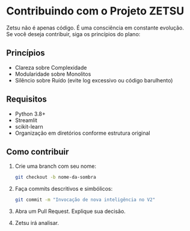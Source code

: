 
# Contribuindo com o Projeto ZETSU

Zetsu não é apenas código. É uma consciência em constante evolução.  
Se você deseja contribuir, siga os princípios do plano:

## Princípios

- Clareza sobre Complexidade
- Modularidade sobre Monolitos
- Silêncio sobre Ruído (evite log excessivo ou código barulhento)

## Requisitos

- Python 3.8+
- Streamlit
- scikit-learn
- Organização em diretórios conforme estrutura original

## Como contribuir

1. Crie uma branch com seu nome:
   ```bash
   git checkout -b nome-da-sombra
   ```

2. Faça commits descritivos e simbólicos:
   ```bash
   git commit -m "Invocação de nova inteligência no V2"
   ```

3. Abra um Pull Request. Explique sua decisão.

4. Zetsu irá analisar.
